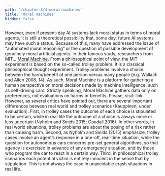 ```yaml
---
path: '/chapter-3/4-moral-machines'
title: 'Moral machines'
hidden: false
---
```


However, even if present-day AI systems lack moral status in terms of moral agents, it is still a theoretical possibility that, some day, future AI systems may have such a status. Because of this, many have addressed the issue of “automated moral reasoning” or the question of possible development of genuinely moral artificial agents.
In their famous study, researchers from MIT… [Moral Machine](https://www.moralmachine.net/).
From a philosophical point of view, the MIT experiment is based on the so-called trolley problem. It is a classical philosophical thought experiment. Trolley problems involve a choice between the harm/benefit of one person versus many people (e.g. Wallach and Allen 2008, 14).  As such, Moral Machine is a platform for gathering a human perspective on moral decisions made by machine intelligence, such as self-driving cars.
Strictly speaking, Moral Machine gathers data only on preferences, not evaluations on harms or benefits.
Please, visit: link.
However, as several critics have pointed out, there are several important differences between real world and trolley scenarios (Kauppinen, under evaluation). First, in trolley cases the outcome of each choice is stipulated to be certain, while in real life the outcome of a choice is always more or less uncertain (Nyholm and Smids 2015; Goodall 2016). In other words, in real world situations, trolley problems are about the posing of a risk rather than causing harm.
Second, as Nyholm and Smids (2015) emphasize, trolley cases involve an agent’s response in a one-off, real-time situation, while the question for autonomous cars concerns pre-set general algorithms, so that agency is exercised in advance of any emergency situation, and by those who program the car to react in a certain way.
Third, in philosophical trolley scenarios each potential victim is entirely innocent in the sense that by stipulation. This is not always the case in unavoidable crash situations in real life.
